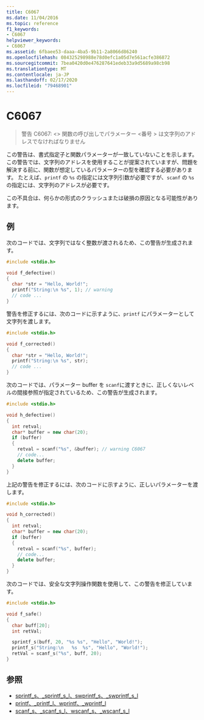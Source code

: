 ```yaml
---
title: C6067
ms.date: 11/04/2016
ms.topic: reference
f1_keywords:
- C6067
helpviewer_keywords:
- C6067
ms.assetid: 6fbaee53-daaa-4ba5-9b11-2a8066d86240
ms.openlocfilehash: 084325298988e78d0efc1a05d7e561acfe386872
ms.sourcegitcommit: 7bea0420d0e476287641edeb33a9d5689a98cb98
ms.translationtype: MT
ms.contentlocale: ja-JP
ms.lasthandoff: 02/17/2020
ms.locfileid: "79468901"
---
```

# <a name="c6067"></a>C6067

> 警告 C6067: \<> 関数の呼び出しでパラメーター \<番号 > は文字列のアドレスでなければなりません

この警告は、書式指定子と関数パラメーターが一致していないことを示します。 この警告では、文字列のアドレスを使用することが提案されていますが、問題を解決する前に、関数が想定しているパラメーターの型を確認する必要があります。 たとえば、`printf` の `%s` の指定には文字列引数が必要ですが、`scanf` の `%s` の指定には、文字列のアドレスが必要です。

この不具合は、何らかの形式のクラッシュまたは破損の原因となる可能性があります。

## <a name="example"></a>例

次のコードでは、文字列ではなく整数が渡されるため、この警告が生成されます。

```cpp
#include <stdio.h>

void f_defective()
{
  char *str = "Hello, World!";
  printf("String:\n %s", 1); // warning
  // code ...
}
```

警告を修正するには、次のコードに示すように、`printf` にパラメーターとして文字列を渡します。

```cpp
#include <stdio.h>

void f_corrected()
{
  char *str = "Hello, World!";
  printf("String:\n %s", str);
  // code ...
}
```

次のコードでは、パラメーター buffer を `scanf`に渡すときに、正しくないレベルの間接参照が指定されているため、この警告が生成されます。

```cpp
#include <stdio.h>

void h_defective()
{
  int retval;
  char* buffer = new char(20);
  if (buffer)
  {
    retval = scanf("%s", &buffer); // warning C6067
    // code...
    delete buffer;
  }
}
```

上記の警告を修正するには、次のコードに示すように、正しいパラメーターを渡します。

```cpp
#include <stdio.h>

void h_corrected()
{
  int retval;
  char* buffer = new char(20);
  if (buffer)
  {
    retval = scanf("%s", buffer);
    // code...
    delete buffer;
  }
}
```

次のコードでは、安全な文字列操作関数を使用して、この警告を修正しています。

```cpp
#include <stdio.h>

void f_safe()
{
  char buff[20];
  int retVal;

  sprintf_s(buff, 20, "%s %s", "Hello", "World!");
  printf_s("String:\n   %s  %s", "Hello", "World!");
  retVal = scanf_s("%s", buff, 20);
}
```

## <a name="see-also"></a>参照

- [sprintf\_s、\_sprintf\_s\_l、swprintf\_s、\_swprintf\_s\_l](/cpp/c-runtime-library/reference/sprintf-s-sprintf-s-l-swprintf-s-swprintf-s-l)
- [printf、\_printf\_l、wprintf、\_wprintf\_l](/cpp/c-runtime-library/reference/printf-printf-l-wprintf-wprintf-l)
- [scanf\_s、\_scanf\_s\_l、wscanf\_s、\_wscanf\_s\_l](/cpp/c-runtime-library/reference/scanf-s-scanf-s-l-wscanf-s-wscanf-s-l)
